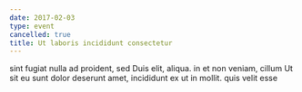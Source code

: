 ```yaml
---
date: 2017-02-03
type: event
cancelled: true
title: Ut laboris incididunt consectetur
---
```

sint fugiat nulla ad proident, sed Duis elit, aliqua. in et non veniam, cillum Ut sit eu sunt dolor deserunt amet, incididunt ex ut in mollit. quis velit esse